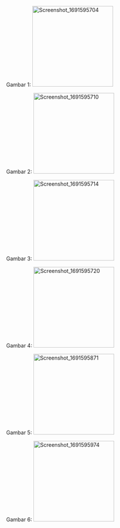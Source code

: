 Gambar 1:
<img width="216" alt="Screenshot_1691595704" src="https://github.com/ZepiDarmawanTambunan/flutter_map_gym/assets/58543758/66a95737-1641-4b7e-903c-a3683494c472">
<br/>

Gambar 2:
<img width="216" alt="Screenshot_1691595710" src="https://github.com/ZepiDarmawanTambunan/flutter_map_gym/assets/58543758/ba6668d2-96c6-45eb-ba37-75431d223ed7">
<br/>

Gambar 3:
<img width="216" alt="Screenshot_1691595714" src="https://github.com/ZepiDarmawanTambunan/flutter_map_gym/assets/58543758/2e0425cb-48d2-4ab2-b892-72ee472fbb98">
<br/>

Gambar 4:
<img width="216" alt="Screenshot_1691595720" src="https://github.com/ZepiDarmawanTambunan/flutter_map_gym/assets/58543758/f592532e-7ad7-4125-bb6f-0ea11b82f5a5">
<br/>

Gambar 5:
<img width="216" alt="Screenshot_1691595871" src="https://github.com/ZepiDarmawanTambunan/flutter_map_gym/assets/58543758/8d09bf37-fc8b-4183-ada7-ba2ceb14ece3">
<br/>

Gambar 6:
<img width="216" alt="Screenshot_1691595974" src="https://github.com/ZepiDarmawanTambunan/flutter_map_gym/assets/58543758/4e32b33c-e0c7-46eb-838e-bbc153f3ce33">
<br/>
